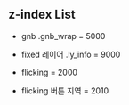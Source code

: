 ## z-index List

- gnb .gnb_wrap = 5000

- fixed 레이어 .ly_info = 9000

- flicking = 2000

- flicking 버튼 지역 = 2010